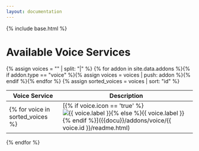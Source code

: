 ```yaml
---
layout: documentation
---
```


{% include base.html %}

# Available Voice Services

{% assign voices = "" | split: "|" %}
{% for addon in site.data.addons %}{% if addon.type == "voice" %}{% assign voices = voices | push: addon %}{% endif %}{% endfor %}
{% assign sorted_voices = voices | sort: "id" %}

| Voice Service | Description |
|-------|----------------------|
{% for voice in sorted_voices %}| [{% if voice.icon == 'true' %}<img class="logo" src="{{base}}/images/addons/{{voice.id}}.png" title="{{ voice.label }}" alt="{{ voice.label }}" />{% else %}{{ voice.label }}{% endif %}]({{docu}}/addons/voice/{{ voice.id }}/readme.html) | {{ voice.description }} |
{% endfor %}
